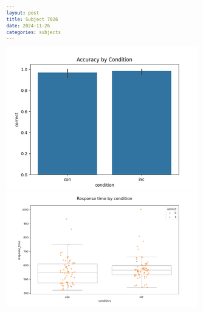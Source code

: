```yaml
---
layout: post
title: Subject 7026
date: 2024-11-26
categories: subjects
---
```


![](data/7026/run-14/7026_NF_acc.png)
![](data/7026/run-14/7026_NF_rt.png)
